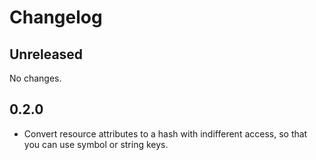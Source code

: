 Changelog
=========

Unreleased
----------

No changes.

0.2.0
-----

- Convert resource attributes to a hash with indifferent access,
  so that you can use symbol or string keys.
